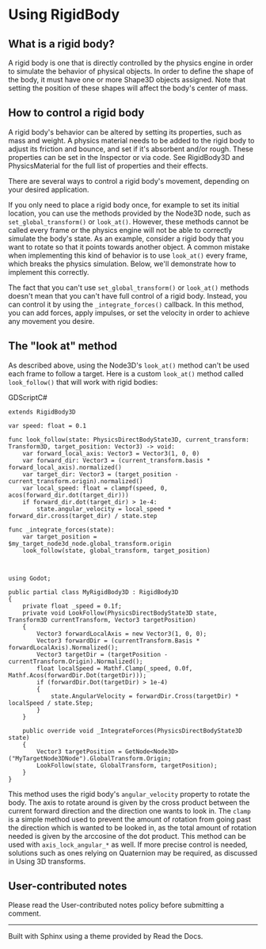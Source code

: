 # Using RigidBody

## What is a rigid body?

A rigid body is one that is directly controlled by the physics engine in order
to simulate the behavior of physical objects. In order to define the shape of
the body, it must have one or more Shape3D objects assigned. Note that setting
the position of these shapes will affect the body's center of mass.

## How to control a rigid body

A rigid body's behavior can be altered by setting its properties, such as mass
and weight. A physics material needs to be added to the rigid body to adjust
its friction and bounce, and set if it's absorbent and/or rough. These
properties can be set in the Inspector or via code. See RigidBody3D and
PhysicsMaterial for the full list of properties and their effects.

There are several ways to control a rigid body's movement, depending on your
desired application.

If you only need to place a rigid body once, for example to set its initial
location, you can use the methods provided by the Node3D node, such as
`set_global_transform()` or `look_at()`. However, these methods cannot be
called every frame or the physics engine will not be able to correctly
simulate the body's state. As an example, consider a rigid body that you want
to rotate so that it points towards another object. A common mistake when
implementing this kind of behavior is to use `look_at()` every frame, which
breaks the physics simulation. Below, we'll demonstrate how to implement this
correctly.

The fact that you can't use `set_global_transform()` or `look_at()` methods
doesn't mean that you can't have full control of a rigid body. Instead, you
can control it by using the `_integrate_forces()` callback. In this method,
you can add forces, apply impulses, or set the velocity in order to achieve
any movement you desire.

## The "look at" method

As described above, using the Node3D's `look_at()` method can't be used each
frame to follow a target. Here is a custom `look_at()` method called
`look_follow()` that will work with rigid bodies:

GDScriptC#

    
    
    extends RigidBody3D
    
    var speed: float = 0.1
    
    func look_follow(state: PhysicsDirectBodyState3D, current_transform: Transform3D, target_position: Vector3) -> void:
        var forward_local_axis: Vector3 = Vector3(1, 0, 0)
        var forward_dir: Vector3 = (current_transform.basis * forward_local_axis).normalized()
        var target_dir: Vector3 = (target_position - current_transform.origin).normalized()
        var local_speed: float = clampf(speed, 0, acos(forward_dir.dot(target_dir)))
        if forward_dir.dot(target_dir) > 1e-4:
            state.angular_velocity = local_speed * forward_dir.cross(target_dir) / state.step
    
    func _integrate_forces(state):
        var target_position = $my_target_node3d_node.global_transform.origin
        look_follow(state, global_transform, target_position)
    
    
    
    using Godot;
    
    public partial class MyRigidBody3D : RigidBody3D
    {
        private float _speed = 0.1f;
        private void LookFollow(PhysicsDirectBodyState3D state, Transform3D currentTransform, Vector3 targetPosition)
        {
            Vector3 forwardLocalAxis = new Vector3(1, 0, 0);
            Vector3 forwardDir = (currentTransform.Basis * forwardLocalAxis).Normalized();
            Vector3 targetDir = (targetPosition - currentTransform.Origin).Normalized();
            float localSpeed = Mathf.Clamp(_speed, 0.0f, Mathf.Acos(forwardDir.Dot(targetDir)));
            if (forwardDir.Dot(targetDir) > 1e-4)
            {
                state.AngularVelocity = forwardDir.Cross(targetDir) * localSpeed / state.Step;
            }
        }
    
        public override void _IntegrateForces(PhysicsDirectBodyState3D state)
        {
            Vector3 targetPosition = GetNode<Node3D>("MyTargetNode3DNode").GlobalTransform.Origin;
            LookFollow(state, GlobalTransform, targetPosition);
        }
    }
    

This method uses the rigid body's `angular_velocity` property to rotate the
body. The axis to rotate around is given by the cross product between the
current forward direction and the direction one wants to look in. The `clamp`
is a simple method used to prevent the amount of rotation from going past the
direction which is wanted to be looked in, as the total amount of rotation
needed is given by the arccosine of the dot product. This method can be used
with `axis_lock_angular_*` as well. If more precise control is needed,
solutions such as ones relying on Quaternion may be required, as discussed in
Using 3D transforms.

## User-contributed notes

Please read the User-contributed notes policy before submitting a comment.

* * *

Built with Sphinx using a theme provided by Read the Docs.

